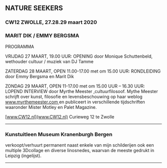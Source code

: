 ## NATURE SEEKERS

### CW12  ZWOLLE, 27.28.29 maart 2020

### MARIT DIK / EMMY BERGSMA

PROGRAMMA

VRIJDAG 27 MAART, 19.00 UUR: OPENING door Monique Schuttenbeld, wethouder cultuur / muziek van DJ Tamme

ZATERDAG 28 MAART, OPEN 11.00-17.00 met om 15.00 UUR: RONDLEIDING door Emmy Bergsma en Marit Dik

ZONDAG 29 MAART, OPEN 11-17.00 met om 15.00 UUR – 16.30 UUR: LOPEND INTERVIEW door Myrthe Meester ,cultuurfilosoof.
Mythe Meester schrijft over kunst, filosofie en levensbeschouwing op haar weblog [www.myrthemeester.com ](www.myrthemeester.com) en publiceert in verschillende tijdschriften waaronder Mister Motley en Palet Magazine.

[www.CW12.nl](www.CW12.nl)  Curieweg 12 te Zwolle

______________________________________________________________________________________________________________________________


### Kunstuitleen Museum Kranenburgh Bergen 

verkoopt/verhuurt permanent naast enkele van mijn schilderijen ook een multiple 3Dcollage en diverse linosnedes, waarvan de meeste gedrukt in Leipzig (ingelijst).

______________________________________________________________________________________________________________________________
